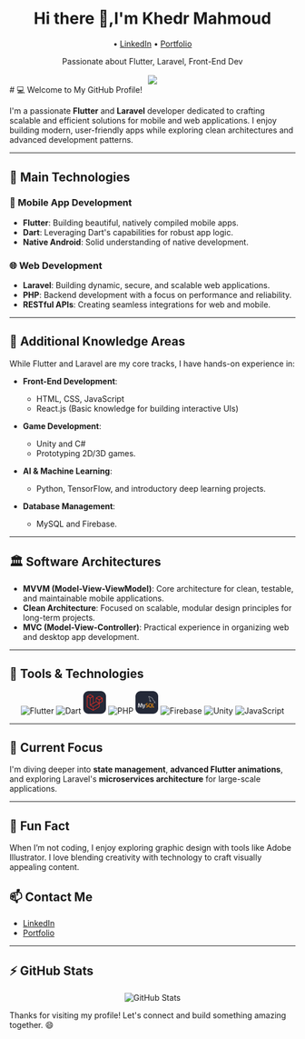 
<h1 align="center"> Hi there 👋,I'm Khedr Mahmoud</h1>

<div   id="header" align="center">
  <p align="center">
<!--   <a href="">Website</a> • -->
  • <a href="https://linkedin.com/in/khedr-mahmoud-7a0015221">LinkedIn</a>
  • <a href="https://khedr-abdel-aziz.rf.gd/#/">Portfolio</a>
</p>

<p align="center">Passionate about Flutter, Laravel, Front-End Dev</p>
  <img align="center" src="https://media.giphy.com/media/iOdhk1BSNJ7PsQRUN3/giphy.gif" width="200"/>
</div>
 # 💻 Welcome to My GitHub Profile!  

I'm a passionate **Flutter** and **Laravel** developer dedicated to crafting scalable and efficient solutions for mobile and web applications. I enjoy building modern, user-friendly apps while exploring clean architectures and advanced development patterns.

---

## 🚀 Main Technologies  
### 📱 Mobile App Development  
- **Flutter**: Building beautiful, natively compiled mobile apps.  
- **Dart**: Leveraging Dart's capabilities for robust app logic.  
- **Native Android**: Solid understanding of native development.  

### 🌐 Web Development  
- **Laravel**: Building dynamic, secure, and scalable web applications.  
- **PHP**: Backend development with a focus on performance and reliability.  
- **RESTful APIs**: Creating seamless integrations for web and mobile.

---

## 🔧 Additional Knowledge Areas  

While Flutter and Laravel are my core tracks, I have hands-on experience in:  

- **Front-End Development**:  
  - HTML, CSS, JavaScript  
  - React.js (Basic knowledge for building interactive UIs)  

- **Game Development**:  
  - Unity and C#  
  - Prototyping 2D/3D games.  

- **AI & Machine Learning**:  
  - Python, TensorFlow, and introductory deep learning projects.  

- **Database Management**:  
  - MySQL and Firebase.  

---

## 🏛️ Software Architectures  

- **MVVM (Model-View-ViewModel)**: Core architecture for clean, testable, and maintainable mobile applications.  
- **Clean Architecture**: Focused on scalable, modular design principles for long-term projects.  
- **MVC (Model-View-Controller)**: Practical experience in organizing web and desktop app development.

---

## 🌟 Tools & Technologies  

<p align="center" dir="auto">
  <img src="https://cdn.jsdelivr.net/gh/devicons/devicon/icons/flutter/flutter-original.svg" alt="Flutter" width="40" height="40"/>
  <img src="https://cdn.jsdelivr.net/gh/devicons/devicon/icons/dart/dart-original.svg" alt="Dart" width="40" height="40"/>
  <img src="https://github.com/tandpfun/skill-icons/blob/main/icons/Laravel-Dark.svg" alt="Laravel" width="40" height="40"/>
  <img src="https://cdn.jsdelivr.net/gh/devicons/devicon/icons/php/php-original.svg" alt="PHP" width="40" height="40"/>
  <img src="https://github.com/tandpfun/skill-icons/blob/main/icons/MySQL-Dark.svg" alt="MySQL" width="40" height="40"/>
  <img src="https://cdn.jsdelivr.net/gh/devicons/devicon/icons/firebase/firebase-plain.svg" alt="Firebase" width="40" height="40"/>
  <img src="https://cdn.jsdelivr.net/gh/devicons/devicon/icons/unity/unity-original.svg" alt="Unity" width="40" height="40"/>
  <img src="https://cdn.jsdelivr.net/gh/devicons/devicon/icons/javascript/javascript-original.svg" alt="JavaScript" width="40" height="40"/>
</p>

---

## 🌱 Current Focus  

I'm diving deeper into **state management**, **advanced Flutter animations**, and exploring Laravel's **microservices architecture** for large-scale applications.  

---

## 🎨 Fun Fact  

When I’m not coding, I enjoy exploring graphic design with tools like Adobe Illustrator. I love blending creativity with technology to craft visually appealing content.  


## 📫 Contact Me
<!--- [Email](mailto:youremail@example.com)-->
- [LinkedIn](https://linkedin.com/in/khedr-mahmoud-7a0015221)
- [Portfolio](https://khedr-abdel-aziz.rf.gd/#/)

---

## ⚡ GitHub Stats

<p align="center">
  <img src="https://github-readme-stats.vercel.app/api?username=khedrmahmoud&show_icons=true&count_private=true&theme=dark" alt="GitHub Stats" />
</p>

 

Thanks for visiting my profile! Let's connect and build something amazing together. 😄


  
<!--
**khedrmahmoud/khedrmahmoud** is a ✨ _special_ ✨ repository because its `README.md` (this file) appears on your GitHub profile.

Here are some ideas to get you started:

- 🔭 I’m currently working on ...
- 🌱 I’m currently learning ...
- 👯 I’m looking to collaborate on ...
- 🤔 I’m looking for help with ...
- 💬 Ask me about ...
- 📫 How to reach me: ...
- 😄 Pronouns: ...
- ⚡ Fun fact: ...
-->
